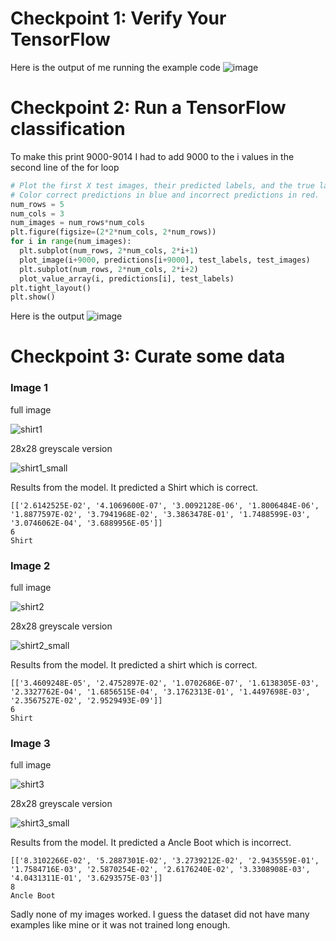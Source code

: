 # Checkpoint 1: Verify Your TensorFlow
Here is the output of me running the example code
![image](https://user-images.githubusercontent.com/18558130/115055506-7edfe580-9eaf-11eb-9e70-8b2724b781b0.png)

# Checkpoint 2: Run a TensorFlow classification

To make this print 9000-9014 I had to add 9000 to the i values in the second line of the for loop
```python
# Plot the first X test images, their predicted labels, and the true labels.
# Color correct predictions in blue and incorrect predictions in red.
num_rows = 5
num_cols = 3
num_images = num_rows*num_cols
plt.figure(figsize=(2*2*num_cols, 2*num_rows))
for i in range(num_images):
  plt.subplot(num_rows, 2*num_cols, 2*i+1)
  plot_image(i+9000, predictions[i+9000], test_labels, test_images)
  plt.subplot(num_rows, 2*num_cols, 2*i+2)
  plot_value_array(i, predictions[i], test_labels)
plt.tight_layout()
plt.show()
```
Here is the output
![image](https://user-images.githubusercontent.com/18558130/115057566-3aa21480-9eb2-11eb-9951-0d1b531710a7.png)

# Checkpoint 3: Curate some data

### Image 1
full image

![shirt1](https://user-images.githubusercontent.com/18558130/115058237-0b3fd780-9eb3-11eb-88ed-691c07c13079.jpg)

28x28 greyscale version

![shirt1_small](https://user-images.githubusercontent.com/18558130/115061727-886d4b80-9eb7-11eb-9c58-fa5a33d9f994.jpg)

Results from the model. It predicted a Shirt which is correct.
```
[['2.6142525E-02', '4.1069600E-07', '3.0092128E-06', '1.8006484E-06', '1.8877597E-02', '3.7941968E-02', '3.3863478E-01', '1.7488599E-03', '3.0746062E-04', '3.6889956E-05']]
6
Shirt
```


### Image 2
full image

![shirt2](https://user-images.githubusercontent.com/18558130/115058242-0c710480-9eb3-11eb-8352-31d7e9838277.jpg)

28x28 greyscale version

![shirt2_small](https://user-images.githubusercontent.com/18558130/115059322-658d6800-9eb4-11eb-828a-d4e8c738b919.jpg)

Results from the model. It predicted a shirt which is correct.
```
[['3.4609248E-05', '2.4752897E-02', '1.0702686E-07', '1.6138305E-03', '2.3327762E-04', '1.6856515E-04', '3.1762313E-01', '1.4497698E-03', '2.3567527E-02', '2.9529493E-09']]
6
Shirt
```

### Image 3
full image

![shirt3](https://user-images.githubusercontent.com/18558130/115062762-b2733d80-9eb8-11eb-9231-aed4ffb270c9.jpg)



28x28 greyscale version

![shirt3_small](https://user-images.githubusercontent.com/18558130/115062691-9d96aa00-9eb8-11eb-89da-5be4f1db17ec.jpg)

Results from the model. It predicted a Ancle Boot which is incorrect.
```
[['8.3102266E-02', '5.2887301E-02', '3.2739212E-02', '2.9435559E-01', '1.7584716E-03', '2.5870254E-02', '2.6176240E-02', '3.3308908E-03', '4.0431311E-01', '3.6293575E-03']]
8
Ancle Boot
```

Sadly none of my images worked. I guess the dataset did not have many examples like mine or it was not trained long enough.

